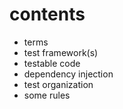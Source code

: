 # contents

- terms
- test framework(s)
- testable code
- dependency injection
- test organization
- some rules

